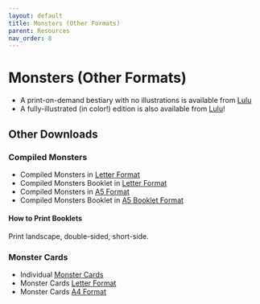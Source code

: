 ```yaml
---
layout: default
title: Monsters (Other Formats)
parent: Resources
nav_order: 8
---
```


# Monsters (Other Formats)

- A print-on-demand bestiary with no illustrations is available from [Lulu](https://www.lulu.com/shop/yochai-gal/cairn-bestiary/paperback/product-prq2rg.html)
- A fully-illustrated (in color!) edition is also available from [Lulu](https://www.lulu.com/shop/oozejar-and-yochai-gal/illustrated-bestiary/paperback/product-q6576qy.html?q=oozejar&page=1&pageSize=4)!

## Other Downloads 

### Compiled Monsters
- Compiled Monsters in [Letter Format](https://drive.google.com/file/d/192vtyRv8sQDvSTo4CsRQKQ1_uS9xKvGR/)
- Compiled Monsters Booklet in [Letter Format](https://drive.google.com/file/d/192vtyRv8sQDvSTo4CsRQKQ1_uS9xKvGR/)
- Compiled Monsters in [A5 Format](https://drive.google.com/file/d/1um41T2VzADW2bLgo8EZwIB_UuFfMY78t/)
- Compiled Monsters Booklet in [A5 Booklet Format](https://drive.google.com/file/d/1DIjc9tDsUyBqKnzk4SLOHPhF11apfvp1/)

#### How to Print Booklets
Print landscape, double-sided, short-side.

### Monster Cards
- Individual [Monster Cards](https://drive.google.com/drive/folders/1Wu6znssFhg28THVlg2ApM29p0CGgEQao)
- Monster Cards [Letter Format](hhttps://drive.google.com/file/d/1cl8H8hgsOUEQWBAyoNqpJS3dUzzEl1TU/)
- Monster Cards [A4 Format](hhttps://drive.google.com/file/d/19_svkvABE7uXheNfmTa7x1tesyrsKhYw/)
